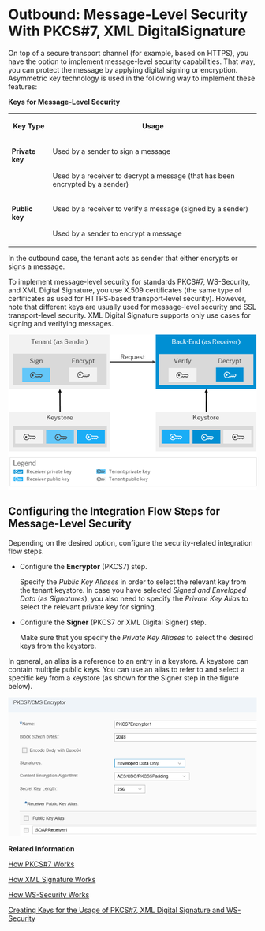 <!-- loio57b2b199a17a49f1844bba06076f4be1 -->

# Outbound: Message-Level Security With PKCS\#7, XML DigitalSignature



On top of a secure transport channel \(for example, based on HTTPS\), you have the option to implement message-level security capabilities. That way, you can protect the message by applying digital signing or encryption. Asymmetric key technology is used in the following way to implement these features:

**Keys for Message-Level Security**


<table>
<tr>
<th valign="top">

Key Type

</th>
<th valign="top">

Usage

</th>
</tr>
<tr>
<td valign="top" rowspan="2">

**Private key** 

</td>
<td valign="top">

Used by a sender to sign a message

</td>
</tr>
<tr>
<td valign="top">

Used by a receiver to decrypt a message \(that has been encrypted by a sender\)

</td>
</tr>
<tr>
<td valign="top" rowspan="2">

**Public key** 

</td>
<td valign="top">

Used by a receiver to verify a message \(signed by a sender\)

</td>
</tr>
<tr>
<td valign="top">

Used by a sender to encrypt a message

</td>
</tr>
</table>



In the outbound case, the tenant acts as sender that either encrypts or signs a message.



To implement message-level security for standards PKCS\#7, WS-Security, and XML Digital Signature, you use X.509 certificates \(the same type of certificates as used for HTTPS-based transport-level security\). However, note that different keys are usually used for message-level security and SSL transport-level security. XML Digital Signature supports only use cases for signing and verifying messages.

![](images/Certificates_for_Message_Level_Security_Outbound_74d63b3.png)



<a name="loio57b2b199a17a49f1844bba06076f4be1__section_sqk_d2t_5bb"/>

## Configuring the Integration Flow Steps for Message-Level Security

Depending on the desired option, configure the security-related integration flow steps.

-   Configure the **Encryptor** \(PKCS7\) step.

    Specify the *Public Key Aliases* in order to select the relevant key from the tenant keystore. In case you have selected *Signed and Enveloped Data* \(as *Signatures*\), you also need to specify the *Private Key Alias* to select the relevant private key for signing.

-   Configure the **Signer** \(PKCS7 or XML Digital Signer\) step.

    Make sure that you specify the *Private Key Aliases* to select the desired keys from the keystore.


In general, an alias is a reference to an entry in a keystore. A keystore can contain multiple public keys. You can use an alias to refer to and select a specific key from a keystore \(as shown for the Signer step in the figure below\).

![](images/Encryptor_X_509_46e49f1.png)

**Related Information**  


[How PKCS\#7 Works](how-pkcs-7-works-21325d5.md "You have the option to sign and encrypt message payloads based on PKCS#7/CMS Enveloped Data and Signed Data (PKCS stands for Public Key Cryptography Standards).")

[How XML Signature Works](how-xml-signature-works-9857d50.md "A digital signature ensures the authenticity of a message that way that it guarantees the identity of the signer and that the message was not altered after signing. You have the option to digitally sign and validate a message based on the XML Signature standard (issued by the W3C consortium). Applying this standard means that the digital signature of a document itself is stored as an XML element.")

[How WS-Security Works](how-ws-security-works-2f9a038.md "Messages can be protected according to the WS-Security standard.")

[Creating Keys for the Usage of PKCS\#7, XML Digital Signature and WS-Security](creating-keys-for-the-usage-of-pkcs-7-xml-digital-signature-and-ws-security-6f43916.md "To set up message level security scenarios based on PKCS#7, XML Digital Signature or WS-Security, the required keys are created in the same way as for transport level security HTTPS.")

